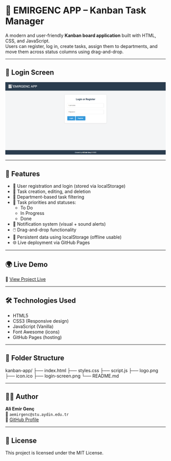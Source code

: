 # 🧩 EMIRGENC APP – Kanban Task Manager

A modern and user-friendly **Kanban board application** built with HTML, CSS, and JavaScript.  
Users can register, log in, create tasks, assign them to departments, and move them across status columns using drag-and-drop.

---

## 🔐 Login Screen

![Login Page](login_screen.png)

---

## 🚀 Features

- 🔑 User registration and login (stored via localStorage)
- 📝 Task creation, editing, and deletion
- 📂 Department-based task filtering
- 📌 Task priorities and statuses:
  - To Do
  - In Progress
  - Done
- 🔔 Notification system (visual + sound alerts)
- 🖱️ Drag-and-drop functionality
- 💾 Persistent data using localStorage (offline usable)
- 🌐 Live deployment via GitHub Pages

---

## 🌍 Live Demo

🔗 [View Project Live](https://emirgenc22.github.io/kanban-app/)

---

## 🛠️ Technologies Used

- HTML5
- CSS3 (Responsive design)
- JavaScript (Vanilla)
- Font Awesome (icons)
- GitHub Pages (hosting)

---

## 📁 Folder Structure

kanban-app/
├── index.html
├── styles.css
├── script.js
├── logo.png
├── icon.ico
├── login-screen.png
└── README.md

---

## 👨‍💻 Author

**Ali Emir Genç**  
📧 `aemirgenc@stu.aydin.edu.tr`  
🔗 [GitHub Profile](https://github.com/emirgenc22)

---

## 📄 License

This project is licensed under the MIT License.
